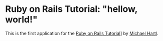 # Ruby on Rails Tutorial: "hellow, world!"

This is the first application for the
[Ruby on Rails Tutorial](http://www.railstutorial.org/)]
by [Michael Hartl](http://www.michaelhartl.com/).